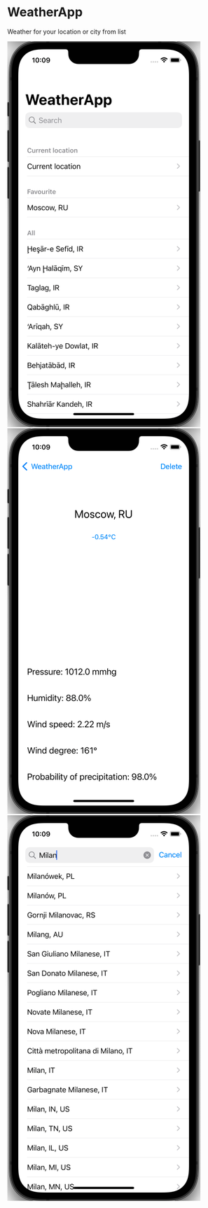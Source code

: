 # WeatherApp
Weather for your location or city from list

![Main Screen](https://github.com/Giralis/Screens/blob/main/WeatherAppScreens/Main.png)
![Detail Screen](https://github.com/Giralis/Screens/blob/main/WeatherAppScreens/Details.png)
![Search Screen](https://github.com/Giralis/Screens/blob/main/WeatherAppScreens/Search.png)

